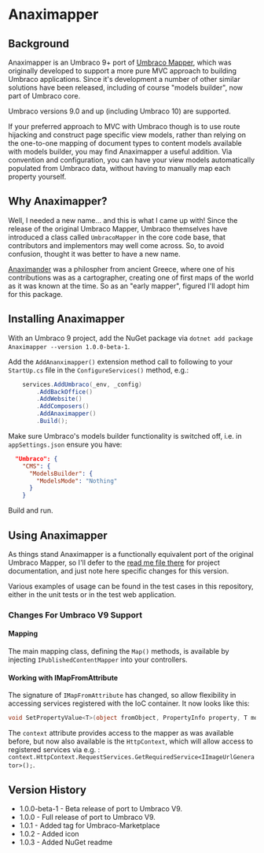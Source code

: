 # Anaximapper

## Background

Anaximapper is an Umbraco 9+ port of [Umbraco Mapper](https://github.com/AndyButland/UmbracoMapper), which was originally developed to support a more pure MVC approach to building Umbraco applications.  Since it's development a number of other similar solutions have been released, including of course "models builder", now part of Umbraco core.

Umbraco versions 9.0 and up (including Umbraco 10) are supported.

If your preferred approach to MVC with Umbraco though is to use route hijacking and construct page specific view models, rather than relying on the one-to-one mapping of document types to content models available with models builder, you may find Anaximapper a useful addition.  Via convention and configuration, you can have your view models automatically populated from Umbraco data, without having to manually map each property yourself.

## Why Anaximapper?

Well, I needed a new name... and this is what I came up with!  Since the release of the original Umbraco Mapper, Umbraco themselves have introduced a class called `UmbracoMapper` in the core code base, that contributors and implementors may well come across.  So, to avoid confusion, thought it was better to have a new name.

[Anaximander](https://en.wikipedia.org/wiki/Anaximander) was a philospher from ancient Greece, where one of his contributions was as a cartographer, creating one of first maps of the world as it was known at the time.  So as an "early mapper", figured I'll adopt him for this package.

## Installing Anaximapper

With an Umbraco 9 project, add the NuGet package via `dotnet add package Anaximapper --version 1.0.0-beta-1`.

Add the `AddAnanximapper()` extension method call to following to your `StartUp.cs` file in the `ConfigureServices()` method, e.g.:

```c#
    services.AddUmbraco(_env, _config)
        .AddBackOffice()
        .AddWebsite()
        .AddComposers()
        .AddAnaximapper()
        .Build();
```

Make sure Umbraco's models builder functionality is switched off, i.e. in `appSettings.json` ensure you have:

```json
  "Umbraco": {
    "CMS": {
      "ModelsBuilder": {
        "ModelsMode": "Nothing"
      }
    }
```

Build and run.

## Using Anaximapper

As things stand Anaximapper is a functionally equivalent port of the original Umbraco Mapper, so I'll defer to the [read me file there](https://github.com/AndyButland/UmbracoMapper) for project documentation, and just note here specific changes for this version.

Various examples of usage can be found in the test cases in this repository, either in the unit tests or in the test web application.

### Changes For Umbraco V9 Support

#### Mapping

The main mapping class, defining the `Map()` methods, is available by injecting `IPublishedContentMapper` into your controllers.

#### Working with IMapFromAttribute

The signature of `IMapFromAttribute` has changed, so allow flexibility in accessing services registered with the IoC container.  It now looks like this:

```c#
void SetPropertyValue<T>(object fromObject, PropertyInfo property, T model, MappingContext context);
```

The `context` attribute provides access to the mapper as was available before, but now also available is the `HttpContext`, which will allow access to registered services via e.g. : `context.HttpContext.RequestServices.GetRequiredService<IImageUrlGenerator>();`.

## Version History

- 1.0.0-beta-1 - Beta release of port to Umbraco V9.
- 1.0.0 - Full release of port to Umbraco V9.
- 1.0.1 - Added tag for Umbraco-Marketplace
- 1.0.2 - Added icon
- 1.0.3 - Added NuGet readme

